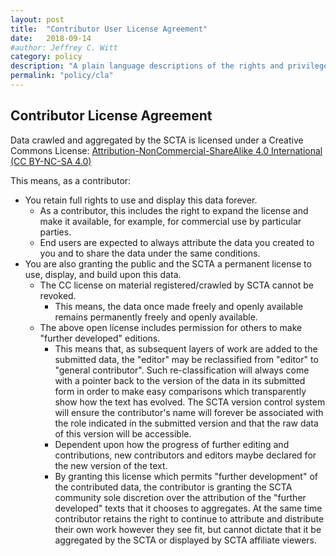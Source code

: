 ```yaml
---
layout: post
title:  "Contributor User License Agreement"
date:   2018-09-14
#author: Jeffrey C. Witt
category: policy
description: "A plain language descriptions of the rights and privileges of SCTA contributors"
permalink: "policy/cla"
---
```


## Contributor License Agreement

Data crawled and aggregated by the SCTA
is licensed under a Creative Commons License: [Attribution-NonCommercial-ShareAlike 4.0 International (CC BY-NC-SA 4.0)](http://creativecommons.org/licenses/by-nc-sa/4.0/)

This means, as a contributor:
* You retain full rights to use and display this data forever.
  * As a contributor, this includes the right to expand the license and make it available, for example, for commercial use by particular parties.
  * End users are expected to always attribute the data you created to you and to share the data under the same conditions.
* You are also granting the public and the SCTA a permanent license to use, display, and build upon this data.
  * The CC license on material registered/crawled by SCTA cannot be revoked.
    * This means, the data once made freely and openly available remains permanently freely and openly available.
  * The above open license includes permission for others to make "further developed" editions.
    * This means that, as subsequent layers of work are added to the submitted data, the "editor" may be reclassified from "editor" to "general contributor". Such re-classification will always come with a pointer back to the version of the data in its submitted form in order to make easy comparisons which transparently show how the text has evolved. The SCTA version control system will ensure the contributor's name will forever be associated with the role indicated in the submitted version and that the raw data of this version will be accessible. 
    * Dependent upon how the progress of further editing and contributions, new contributors and editors maybe declared for the new version of the text. 
    * By granting this license which permits "further development" of the contributed data, the contributor is granting the SCTA community sole discretion over the attribution of the "further developed" texts that it chooses to aggregates. At the same time contributor retains the right to continue to attribute and distribute their own work however they see fit, but cannot dictate that it be aggregated by the SCTA or displayed by SCTA affiliate viewers.

